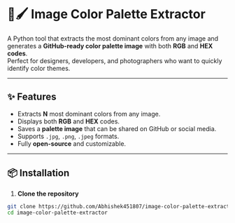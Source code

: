# 🎨🖌️ Image Color Palette Extractor

A Python tool that extracts the most dominant colors from any image and generates a **GitHub-ready color palette image** with both **RGB** and **HEX codes**.  
Perfect for designers, developers, and photographers who want to quickly identify color themes.

---

## ✨ Features
- Extracts **N** most dominant colors from any image.
- Displays both **RGB** and **HEX** codes.
- Saves a **palette image** that can be shared on GitHub or social media.
- Supports `.jpg`, `.png`, `.jpeg` formats.
- Fully **open-source** and customizable.

---

## 📦 Installation
1. **Clone the repository**
```bash
git clone https://github.com/Abhishek451807/image-color-palette-extractor.git
cd image-color-palette-extractor
